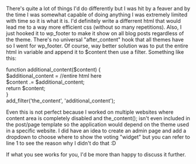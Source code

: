 There's quite a lot of things I'd do differently but I was hit by a feaver and by the time I was somewhat capable of doing anything I was extremely limited with time so it is what it is.
I'd definitely write a differrent html that would lead me to a way more efficient css (without so many repetitions).
Also, I just hooked it to wp_footer to make it show on all blog posts regardless of the theme. There's no universal "after_content" hook that all themes have so I went for wp_footer.
Of course, way better solution was to put the entire html in variable and append it to $content then use a filter. Something like this:

function additional_content($content) {<br>
        $additional_content = //entire html here <br>
        $content .= $additional_content;<br>
        return $content;<br>
}<br>
add_filter('the_content', 'additional_content');

Even this is not perfect because I worked on multiple websites where content area is completely disabled and the_content(); isn't even included in the post/page template so the application would depend on the theme used in a specific website.
I did have an idea to create an admin page and add a dropdown to choose where to show the voting "widget" but you can refer to line 1 to see the reason why I didn't do that :D

If what you see works for you, I'd be more than happy to discuss it further.
